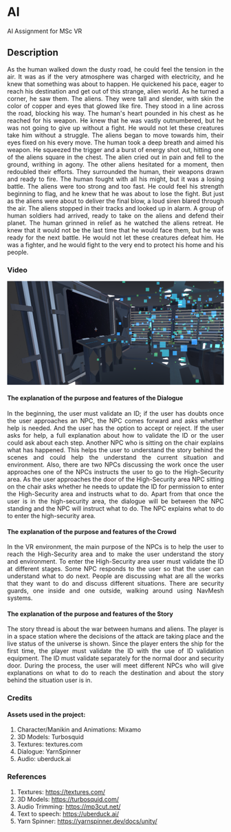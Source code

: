 # AI
 AI Assignment for MSc VR
## Description
<p align="justify">
As the human walked down the dusty road, he could feel the tension in the air. It was as if the very atmosphere was charged with electricity, and he knew that something was about to happen. He quickened his pace, eager to reach his destination and get out of this strange, alien world. As he turned a corner, he saw them. The aliens. They were tall and slender, with skin the color of copper and eyes that glowed like fire. They stood in a line across the road, blocking his way. The human's heart pounded in his chest as he reached for his weapon. He knew that he was vastly outnumbered, but he was not going to give up without a fight. He would not let these creatures take him without a struggle. The aliens began to move towards him, their eyes fixed on his every move. The human took a deep breath and aimed his weapon. He squeezed the trigger and a burst of energy shot out, hitting one of the aliens square in the chest. The alien cried out in pain and fell to the ground, writhing in agony. The other aliens hesitated for a moment, then redoubled their efforts. They surrounded the human, their weapons drawn and ready to fire. The human fought with all his might, but it was a losing battle. The aliens were too strong and too fast. He could feel his strength beginning to flag, and he knew that he was about to lose the fight. But just as the aliens were about to deliver the final blow, a loud siren blared through the air. The aliens stopped in their tracks and looked up in alarm. A group of human soldiers had arrived, ready to take on the aliens and defend their planet. The human grinned in relief as he watched the aliens retreat. He knew that it would not be the last time that he would face them, but he was ready for the next battle. He would not let these creatures defeat him. He was a fighter, and he would fight to the very end to protect his home and his people.

### Video
[<img src="https://github.com/2239356Benadict/Assignment1/blob/main/Spacewar2.png" width="1000" height="" />](https://youtu.be/3ujdjdDeuag)

#### **The explanation of the purpose and features of the Dialogue**
<p align="justify">
In the beginning, the user must validate an ID; if the user has doubts once the user approaches an NPC, the NPC comes forward and asks whether help is needed. And the user has the option to accept or reject. If the user asks for help, a full explanation about how to validate the ID or the user could ask about each step.
Another NPC who is sitting on the chair explains what has happened. This helps the user to understand the story behind the scenes and could help the understand the current situation and environment. Also, there are two NPCs discussing the work once the user approaches one of the NPCs instructs the user to go to the High-Security area.
As the user approaches the door of the High-Security area NPC sitting on the chair asks whether he needs to update the ID for permission to enter the High-Security area and instructs what to do. Apart from that once the user is in the high-security area, the dialogue will be between the NPC standing and the NPC will instruct what to do. The NPC explains what to do to enter the high-security area.

#### **The explanation of the purpose and features of the Crowd**
<p align="justify">
In the VR environment, the main purpose of the NPCs is to help the user to reach the High-Security area and to make the user understand the story and environment. To enter the High-Security area user must validate the ID at different stages. Some NPC responds to the user so that the user can understand what to do next. People are discussing what are all the works that they want to do and discuss different situations. There are security guards, one inside and one outside, walking around using NavMesh systems.

#### **The explanation of the purpose and features of the Story**
<p align="justify">
The story thread is about the war between humans and aliens. The player is in a space station where the decisions of the attack are taking place and the live status of the universe is shown. Since the player enters the ship for the first time, the player must validate the ID with the use of ID validation equipment. The ID must validate separately for the normal door and security door. During the process, the user will meet different NPCs who will give explanations on what to do to reach the destination and about the story behind the situation user is in.   
  
### **Credits**
#### **Assets used in the project:**
1.	Character/Manikin and Animations: Mixamo
2.	3D Models: Turbosquid
3.	Textures: textures.com
4.	Dialogue: YarnSpinner
5.	Audio: uberduck.ai

### **References**
1.	Textures: https://textures.com/
2.	3D Models: https://turbosquid.com/
3.	Audio Trimming: https://mp3cut.net/
4.	Text to speech: https://uberduck.ai/
5.	Yarn Spinner: https://yarnspinner.dev/docs/unity/
